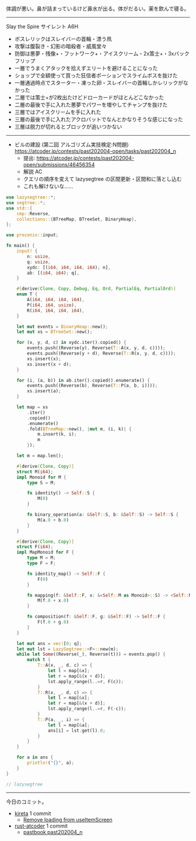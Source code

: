 体調が悪い。鼻が詰まっているけど鼻水が出る。体がだるい。薬を飲んで寝る。

---

Slay the Spire サイレント A6H

- ボスレリックはスレイバーの首輪・漂う凧
- 攻撃は腹裂き・幻影の暗殺者・威風堂々
- 防御は悪夢・残像+・フットワーク+・アイスクリーム・2x策士+・3xバックフリップ
- 一層でうまくアタックを拾えずエリートを避けることになった
- ショップで全額使って買った狂信者ポーションでスライムボスを抜けた
- 一層通過時点でスターター・凍った卵・スレイバーの首輪しかレリックがなかった
- 二層では策士+が2枚出たけどドローカードがほとんどこなかった
- 二層の最後で手に入れた悪夢でパワーを増やしてチャンプを抜けた
- 三層ではアイスクリームを手に入れた
- 三層の最後で手に入れたアクロバットでなんとかなりそうな感じになった
- 三層は脱力が切れるとブロックが追いつかない

---

- ビルの建設 (第二回 アルゴリズム実技検定:N問題)
  <https://atcoder.jp/contests/past202004-open/tasks/past202004_n>
  - 提出: <https://atcoder.jp/contests/past202004-open/submissions/46456354>
  - 解説 AC
  - クエリの順序を変えて lazysegtree の区間更新・区間和に落とし込む
  - これも解けないな……

```rust
use lazysegtree::*;
use segtree::*;
use std::{
    cmp::Reverse,
    collections::{BTreeMap, BTreeSet, BinaryHeap},
};

use proconio::input;

fn main() {
    input! {
        n: usize,
        q: usize,
        xydc: [(i64, i64, i64, i64); n],
        ab: [(i64, i64); q],
    }

    #[derive(Clone, Copy, Debug, Eq, Ord, PartialEq, PartialOrd)]
    enum T {
        A(i64, i64, i64, i64),
        P(i64, i64, usize),
        R(i64, i64, i64, i64),
    }

    let mut events = BinaryHeap::new();
    let mut xs = BTreeSet::new();

    for (x, y, d, c) in xydc.iter().copied() {
        events.push((Reverse(y), Reverse(T::A(x, y, d, c))));
        events.push((Reverse(y + d), Reverse(T::R(x, y, d, c))));
        xs.insert(x);
        xs.insert(x + d);
    }

    for (i, (a, b)) in ab.iter().copied().enumerate() {
        events.push((Reverse(b), Reverse(T::P(a, b, i))));
        xs.insert(a);
    }

    let map = xs
        .iter()
        .copied()
        .enumerate()
        .fold(BTreeMap::new(), |mut m, (i, k)| {
            m.insert(k, i);
            m
        });

    let m = map.len();

    #[derive(Clone, Copy)]
    struct M(i64);
    impl Monoid for M {
        type S = M;

        fn identity() -> Self::S {
            M(0)
        }

        fn binary_operation(a: &Self::S, b: &Self::S) -> Self::S {
            M(a.0 + b.0)
        }
    }

    #[derive(Clone, Copy)]
    struct F(i64);
    impl MapMonoid for F {
        type M = M;
        type F = F;

        fn identity_map() -> Self::F {
            F(0)
        }

        fn mapping(f: &Self::F, x: &<Self::M as Monoid>::S) -> <Self::M as Monoid>::S {
            M(f.0 + x.0)
        }

        fn composition(f: &Self::F, g: &Self::F) -> Self::F {
            F(f.0 + g.0)
        }
    }

    let mut ans = vec![0; q];
    let mut lst = LazySegtree::<F>::new(m);
    while let Some((Reverse(_), Reverse(t))) = events.pop() {
        match t {
            T::A(x, _, d, c) => {
                let l = map[&x];
                let r = map[&(x + d)];
                lst.apply_range(l..=r, F(c));
            }
            T::R(x, _, d, c) => {
                let l = map[&x];
                let r = map[&(x + d)];
                lst.apply_range(l..=r, F(-c));
            }
            T::P(a, _, i) => {
                let l = map[&a];
                ans[i] = lst.get(l).0;
            }
        }
    }

    for a in ans {
        println!("{}", a);
    }
}

// lazysegtree
```

---

今日のコミット。

- [kireta](https://github.com/bouzuya/kireta) 1 commit
  - [Remove loading from useItemScreen](https://github.com/bouzuya/kireta/commit/3ddc0eae86b6c4245e1434937790a78b8ecc32a8)
- [rust-atcoder](https://github.com/bouzuya/rust-atcoder) 1 commit
  - [pastbook past202004_n](https://github.com/bouzuya/rust-atcoder/commit/dbd738bf7b2f4a38c3b10cb310c17a1de5eab312)
